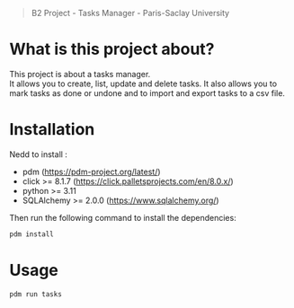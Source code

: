 >B2 Project - Tasks Manager - Paris-Saclay University

# What is this project about?

This project is about a tasks manager.  
It allows you to create, list, update and delete tasks. It also allows you to mark tasks as done or undone and to import and export tasks to a csv file.

# Installation

Nedd to install : 
- pdm (https://pdm-project.org/latest/)
- click >= 8.1.7 (https://click.palletsprojects.com/en/8.0.x/)
- python >= 3.11
- SQLAlchemy >= 2.0.0 (https://www.sqlalchemy.org/)

Then run the following command to install the dependencies:
```bash
pdm install
```

# Usage
```bash
pdm run tasks
```